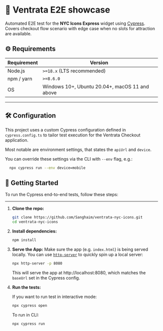 # 🧪 Ventrata E2E showcase

Automated E2E test for the **NYC Icons Express** widget using [Cypress](https://www.cypress.io/).  
Covers checkout flow scenario with edge case when no slots for attraction are available.

## ⚙️ Requirements
| Requirement | Version                                        |
|-------------|------------------------------------------------|
| Node.js     | `>=18.x` (LTS recommended)                     |
| npm / yarn  | `>=8.6.0`                                      |
| OS          | Windows 10+, Ubuntu 20.04+, macOS 11 and above |

---

## 🛠️ Configuration

This project uses a custom Cypress configuration defined in `cypress.config.ts` to tailor 
test execution for the Ventrata Checkout application.

Most notable are environment settings, that states the `apiUrl` and `device`.

You can override these settings via the CLI with `--env` flag, e.g.:
```bash
  npx cypress run --env device=mobile
```


## 🚀 Getting Started

To run the Cypress end-to-end tests, follow these steps:

---

1. **Clone the repo:**

   ```bash
   git clone https://github.com/Sanghaim/ventrata-nyc-icons.git
   cd ventrata-nyc-icons
   
2. **Install dependencies:**

    ```bash
    npm install

3. **Serve the App:**
   Make sure the app (e.g. `index.html`) is being served locally. 
   You can use [`http-server`](https://www.npmjs.com/package/http-server) to quickly spin up a local server:

   ```bash
   npx http-server -p 8080
   ```
   
   This will serve the app at http://localhost:8080, which matches the `baseUrl` set in the Cypress config.

4. **Run the tests:**

   If you want to run test in interactive mode:
   ```bash
   npx cypress open
   ```
   
   To run in CLI:
   ```bash
   npx cypress run
   ```
